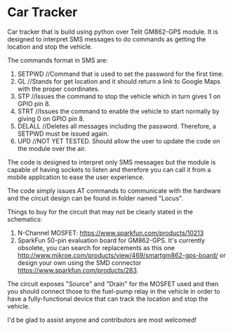 Car Tracker
===========

Car tracker that is build using python over Telit GM862-GPS module. It is designed to interpret SMS messages to do commands as getting the location and stop the vehicle.

The commands format in SMS are:
1. SETPWD <PASSWORD>  //Command that is used to set the password for the first time.
2. GL <PASSWORD>      //Stands for get location and it should return a link to Google Maps with the proper coordinates.
3. STP  <PASSWORD>    //Issues the command to stop the vehicle which in turn gives 1 on GPIO pin 8.
4. STRT <PASSWORD>    //Issues the command to enable the vehicle to start normally by giving 0 on GPIO pin 8.
5. DELALL <PASSWORD>  //Deletes all messages including the password. Therefore, a SETPWD must be issued again.
6. UPD    <PASSWORD>  //NOT YET TESTED. Should allow the user to update the code on the module over the air.

The code is designed to interpret only SMS messages but the module is capable of having sockets to listen and therefore you can call it from a mobile application to ease the user experience.

The code simply issues AT commands to communicate with the hardware and the circuit design can be found in folder named "Locus".

Things to buy for the circuit that may not be clearly stated in the schematics:
1. N-Channel MOSFET: https://www.sparkfun.com/products/10213
2. SparkFun 50-pin evaluation board for GM862-GPS. It's currently obsolete, you can search for replacements as this one http://www.mikroe.com/products/view/469/smartgm862-gps-board/ or design your own using the SMD connector https://www.sparkfun.com/products/283.

The circuit exposes "Source" and "Drain" for the MOSFET used and then you should connect those to the fuel-pump relay in the vehicle in order to have a fully-functional device that can track the location and stop the vehicle.

I'd be glad to assist anyone and contributors are most welcomed!




